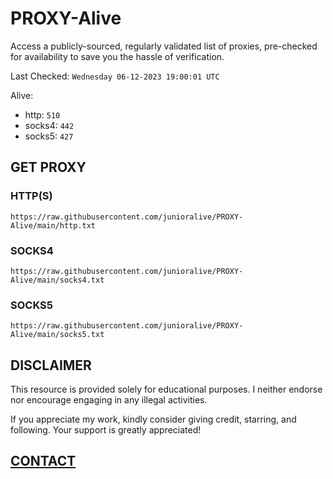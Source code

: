 # PROXY-Alive

Access a publicly-sourced, regularly validated list of proxies, pre-checked for availability to save you the hassle of verification.

Last Checked: `Wednesday 06-12-2023 19:00:01 UTC`

Alive:
- http: `510`
- socks4: `442`
- socks5: `427`

## GET PROXY

### HTTP(S)

```https://raw.githubusercontent.com/junioralive/PROXY-Alive/main/http.txt```

### SOCKS4

```https://raw.githubusercontent.com/junioralive/PROXY-Alive/main/socks4.txt```

### SOCKS5

```https://raw.githubusercontent.com/junioralive/PROXY-Alive/main/socks5.txt```

## DISCLAIMER

This resource is provided solely for educational purposes. I neither endorse nor encourage engaging in any illegal activities.

If you appreciate my work, kindly consider giving credit, starring, and following. Your support is greatly appreciated! 

## [CONTACT](https://t.me/TheJuniorAlive)
